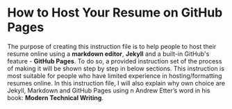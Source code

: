 # How to Host Your Resume on GitHub Pages
The purpose of creating this instruction file is to help people to host their resume online using a **markdown editor**, **Jekyll** and a built-in GitHub's feature - **GitHub Pages**. To do so, a provided instruction set of the process of making it will be shown step by step in below sections. This instruction is most suitable for people who have limited experience in hosting/formatting resumes online. In this instruction file, I will also explain why own choice are Jekyll, Markdown and GitHub Pages using n Andrew Etter’s word in his book: **Modern Technical Writing**.
